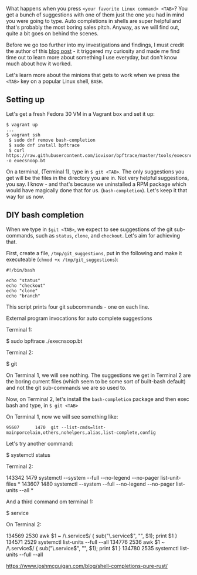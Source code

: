 What happens when you press `<your favorite Linux command> <TAB>`? You get a bunch of suggestions with one of them
just the one you had in mind you were going to type. Auto completions in shells are super helpful and that's
probably the most boring sales pitch. Anyway, as we will find out, quite a bit goes on behind the scenes. 

Before we go too further into my investigations and findings, I  must credit the author of this [blog post](https://www.joshmcguigan.com/blog/shell-completions-pure-rust/) - it triggered
my curiosity and made me find time out to learn more about something I use everyday, but don't know much about how
it worked.

Let's learn more about the minions that gets to work when we press the `<TAB>` key on a popular Linux shell, `BASH`.

## Setting up

Let's get a fresh Fedora 30 VM in a Vagrant box and set it up:

```
$ vagrant up
...
$ vagrant ssh
 $ sudo dnf remove bash-completion
 $ sudo dnf install bpftrace
 $ curl https://raw.githubusercontent.com/iovisor/bpftrace/master/tools/execsnoop.bt -o execsnoop.bt
```

On a terminal, (Terminal 1), type in `$ git <TAB>`. The only suggestions you get will be the files in the
directory you are in. Not very helpful suggestions, you say. I know - and that's because we uninstalled a 
RPM package which would have magically done that for us. (`bash-completion`). Let's keep it that way for 
us now.

## DIY bash completion

When we type in `$git <TAB>`, we expect to see suggestions of the git sub-commands, such as `status`, `clone`,
and `checkout`. Let's aim for achieving that.

First, create a file, `/tmp/git_suggestions`, put in the following and make it executeable (`chmod +x /tmp/git_suggestions`):

```
#!/bin/bash

echo "status"
echo "checkout"
echo "clone"
echo "branch"
```

This script prints four git subcommands - one on each line. 


External program invocations for auto complete suggestions

Terminal 1:

$ sudo bpftrace ./execnsoop.bt



Terminal 2:

$ git <TAB>

On Terminal 1, we will see nothing. The suggestions we get in Terminal 2 are the boring current files (which seem
to be some sort of built-bash default) and not the git sub-commands we are so used to.


Now, on Terminal 2, let's install the `bash-completion` package and then exec bash and type, in `$ git <TAB>`


On Terminal 1, now we will see something like:

```
95607      1470  git --list-cmds=list-mainporcelain,others,nohelpers,alias,list-complete,config
```

Let's try another command:

$ systemctl status <TAB>

Terminal 2:

143342     1479  systemctl --system --full --no-legend --no-pager list-unit-files *
143607     1480  systemctl --system --full --no-legend --no-pager list-units --all *



And a third command om terminal 1:

$ service <TAB>

On Terminal 2:


134569     2530  awk $1 ~ /\.service$/ { sub("\\.service$", "", $1); print $1 }
134571     2529  systemctl list-units --full --all
134776     2536  awk $1 ~ /\.service$/ { sub("\\.service$", "", $1); print $1 }
134780     2535  systemctl list-units --full --all





https://www.joshmcguigan.com/blog/shell-completions-pure-rust/
